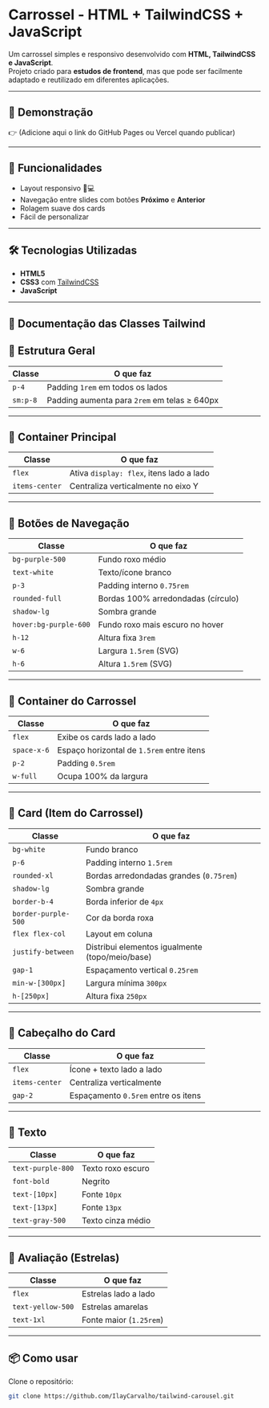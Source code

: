 # Carrossel - HTML + TailwindCSS + JavaScript

Um carrossel simples e responsivo desenvolvido com **HTML, TailwindCSS e JavaScript**.  
Projeto criado para **estudos de frontend**, mas que pode ser facilmente adaptado e reutilizado em diferentes aplicações.

---

## 🚀 Demonstração
👉 (Adicione aqui o link do GitHub Pages ou Vercel quando publicar)

---

## 📌 Funcionalidades
- Layout responsivo 📱💻  
- Navegação entre slides com botões **Próximo** e **Anterior**  
- Rolagem suave dos cards  
- Fácil de personalizar 

---

## 🛠️ Tecnologias Utilizadas
- **HTML5**
- **CSS3** com [TailwindCSS](https://tailwindcss.com/)  
- **JavaScript**  

---

## 📖 Documentação das Classes Tailwind

## 🔹 Estrutura Geral

| Classe   | O que faz |
|----------|-----------|
| `p-4`    | Padding `1rem` em todos os lados |
| `sm:p-8` | Padding aumenta para `2rem` em telas ≥ 640px |

---

## 🔹 Container Principal

| Classe        | O que faz |
|---------------|-----------|
| `flex`        | Ativa `display: flex`, itens lado a lado |
| `items-center`| Centraliza verticalmente no eixo Y |

---

## 🔹 Botões de Navegação

| Classe             | O que faz |
|--------------------|-----------|
| `bg-purple-500`    | Fundo roxo médio |
| `text-white`       | Texto/ícone branco |
| `p-3`              | Padding interno `0.75rem` |
| `rounded-full`     | Bordas 100% arredondadas (círculo) |
| `shadow-lg`        | Sombra grande |
| `hover:bg-purple-600` | Fundo roxo mais escuro no hover |
| `h-12`             | Altura fixa `3rem` |
| `w-6`              | Largura `1.5rem` (SVG) |
| `h-6`              | Altura `1.5rem` (SVG) |

---

## 🔹 Container do Carrossel

| Classe      | O que faz |
|-------------|-----------|
| `flex`      | Exibe os cards lado a lado |
| `space-x-6` | Espaço horizontal de `1.5rem` entre itens |
| `p-2`       | Padding `0.5rem` |
| `w-full`    | Ocupa 100% da largura |

---

## 🔹 Card (Item do Carrossel)

| Classe            | O que faz |
|-------------------|-----------|
| `bg-white`        | Fundo branco |
| `p-6`             | Padding interno `1.5rem` |
| `rounded-xl`      | Bordas arredondadas grandes (`0.75rem`) |
| `shadow-lg`       | Sombra grande |
| `border-b-4`      | Borda inferior de `4px` |
| `border-purple-500` | Cor da borda roxa |
| `flex flex-col`   | Layout em coluna |
| `justify-between` | Distribui elementos igualmente (topo/meio/base) |
| `gap-1`           | Espaçamento vertical `0.25rem` |
| `min-w-[300px]`   | Largura mínima `300px` |
| `h-[250px]`       | Altura fixa `250px` |

---

## 🔹 Cabeçalho do Card

| Classe        | O que faz |
|---------------|-----------|
| `flex`        | Ícone + texto lado a lado |
| `items-center`| Centraliza verticalmente |
| `gap-2`       | Espaçamento `0.5rem` entre os itens |

---

## 🔹 Texto

| Classe          | O que faz |
|-----------------|-----------|
| `text-purple-800` | Texto roxo escuro |
| `font-bold`       | Negrito |
| `text-[10px]`     | Fonte `10px` |
| `text-[13px]`     | Fonte `13px` |
| `text-gray-500`   | Texto cinza médio |

---

## 🔹 Avaliação (Estrelas)

| Classe         | O que faz |
|----------------|-----------|
| `flex`         | Estrelas lado a lado |
| `text-yellow-500` | Estrelas amarelas |
| `text-1xl`     | Fonte maior (`1.25rem`) |

---

## 📦 Como usar
Clone o repositório:
```bash
git clone https://github.com/IlayCarvalho/tailwind-carousel.git
